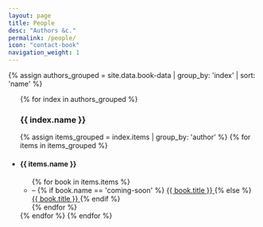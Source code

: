 ```yaml
---
layout: page
title: People
desc: "Authors &c."
permalink: /people/
icon: "contact-book"
navigation_weight: 1
---
```


{% assign authors_grouped = site.data.book-data | group_by: 'index' | sort: 'name' %}

<div class="people-index">

<ul class="people-index-entries">
  {% for index in authors_grouped %}
  <h3 id="{{ index.name }}">{{ index.name }}</h3>
    {% assign items_grouped = index.items | group_by: 'author' %}
    {% for items in items_grouped %}
      <li class="index-item">
        <h4 id="{{ items.name | slugify }}">{{ items.name }}</h4>
        <ul class="author-titles">
          {% for book in items.items %}
          <li>
            <!-- <img class="list-bullet" src="{{ site.baseurl }}/assets/icons/agenda.png"> -->
            <span>–</span>
            {% if book.name == 'coming-soon' %}
            <a class="link-to-post" href="{{ site.baseurl }}/404.html">
              {{ book.title }}
            </a>
            {% else %}
            <a class="link-to-post" href="{{ site.baseurl }}/reviews/{{ book.name }}">
              {{ book.title }}
            </a>
            {% endif %}
          </li>
          {% endfor %}
        </ul>
      </li>
    {% endfor %}
  {% endfor %}
</ul>

<!-- liquid logic (of above) -->

<!-- {% for index in authors_grouped %}
  {{ index.name }}
  {% assign items_grouped = index.items | group_by: 'author' %}
  {% for items in items_grouped %}
    {{ items.name }}
    {% for book in items.items %}
      {{ book.title }}
    {% endfor %}
  {% endfor %}
{% endfor %} -->

</div>